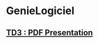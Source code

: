 # GenieLogiciel

## [TD3 : PDF Presentation](https://github.com/rgv26/GenieLogiciel/blob/master/td3/presentation_v1.pdf)
